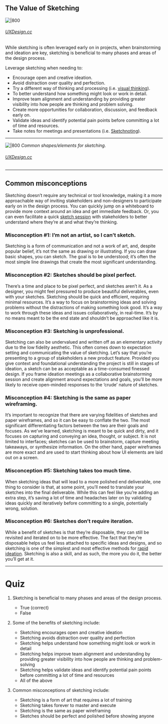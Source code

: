 ## The Value of Sketching
![|800](https://prodesigncurriculum.s3.us-east-2.amazonaws.com/sketching-tools.jpeg)
###### [UXDesign.cc](https://uxdesign.cc/ui-ux-sketching-techniques-101-7e91d854ae3d)

While sketching is often leveraged early on in projects, when brainstorming and ideation are key, sketching is beneficial to many phases and areas of the design process.

Leverage sketching when needing to:
- Encourage open and creative ideation.
- Avoid distraction over quality and perfection.
- Try a different way of thinking and processing (i.e. [visual thinking](https://www.youtube.com/watch?v=rZikhQ5w5Ck)).
- To better understand how something might look or work in detail.
- Improve team alignment and understanding by providing greater visibility into how people are thinking and problem solving.
- Create more opportunities for collaboration, discussion, and feedback early on.
- Validate ideas and identify potential pain points before committing a lot of time and resources.
- Take notes for meetings and presentations (i.e. [Sketchnoting](https://medium.com/8px-magazine/create-memories-by-sketching-220398d3d027)).

---
![|800](https://prodesigncurriculum.s3.us-east-2.amazonaws.com/sketching-UI.jpeg)
*Common shapes/elements for sketching.* 
###### [UXDesign.cc](https://uxdesign.cc/ui-ux-sketching-techniques-101-7e91d854ae3d)

---
## Common misconceptions
Sketching doesn’t require any technical or tool knowledge, making it a more approachable way of inviting stakeholders and non-designers to participate early on in the design process. You can quickly jump on a whiteboard to provide more context around an idea and get immediate feedback. Or, you can even facilitate a quick [sketch session](https://blog.prototypr.io/sketch-sessions-make-friends-and-design-better-3762e5842e7a) with stakeholders to better understand where they’re at and what they’re thinking.

### Misconception #1: I’m not an artist, so I can’t sketch.
Sketching is a form of communication and not a work of art, and, despite popular belief, it’s not the same as drawing or illustrating. If you can draw basic shapes, you can sketch. The goal is to be understood; it’s often the most simple line drawings that create the most significant understanding.

### Misconception #2: Sketches should be pixel perfect.
There’s a time and place to be pixel perfect, and sketches aren’t it. As a designer, you might feel pressured to produce beautiful deliverables, even with your sketches. Sketching should be quick and efficient, requiring minimal resources. It’s a way to focus on brainstorming ideas and solving problems without the distractions of making something look good. It’s a way to work through these ideas and issues collaboratively, in real-time. It’s by no means meant to be the end state and shouldn’t be approached like it is.

### Misconception #3: Sketching is unprofessional.
Sketching can also be undervalued and written off as an elementary activity due to the low fidelity aesthetic. This often comes down to expectation setting and communicating the value of sketching. Let’s say that you’re presenting to a group of stakeholders a new product feature. Provided you give context and foundational understanding the project is still in stages of ideation, a sketch can be as acceptable as a time-consumed finessed design. If you frame ideation meetings as a collaborative brainstorming session and create alignment around expectations and goals, you’ll be more likely to receive open-minded responses to the ‘crude’ nature of sketches.

### Misconception #4: Sketching is the same as paper wireframing.
It’s important to recognize that there are varying fidelities of sketches and paper wireframes, and so it can be easy to conflate the two. The most significant differentiating factors between the two are their goals and focuses. As we’ve learned, sketching is meant to be quick and dirty, and it focuses on capturing and conveying an idea, thought, or subject. It is not limited to interfaces; sketches can be used to brainstorm, capture meeting takeaways, or synthesize information. On the other hand, paper wireframes are more exact and are used to start thinking about how UI elements are laid out on a screen.

### Misconception #5: Sketching takes too much time.
When sketching ideas that will lead to a more polished end deliverable, one thing to consider is that, at some point, you’ll need to translate your sketches into the final deliverable. While this can feel like you’re adding an extra step, it’s saving a lot of time and headaches later on by validating ideas quickly and iteratively before committing to a single, potentially wrong, solution.  

### Misconception #6: Sketches don’t require iteration.
While a benefit of sketches is that they’re disposable, they can still be revisited and iterated on to be more effective. The fact that they’re disposable helps us feel less attached to specific ideas and designs, and so sketching is one of the simplest and most effective methods for [rapid ideation](https://www.youtube.com/watch?v=FVx9RLCnJH8). Sketching is also a skill, and as such, the more you do it, the better you’ll get at it.

---

# Quiz
1. Sketching is beneficial to many phases and areas of the design process.
	- True (correct)
	- False

2. Some of the benefits of sketching include:
	- Sketching encourages open and creative ideation
	- Sketching avoids distraction over quality and perfection
	- Sketching helps understand how something might look or work in detail
	- Sketching helps improve team alignment and understanding by providing greater visibility into how people are thinking and problem-solving
	- Sketching helps validate ideas and identify potential pain points before committing a lot of time and resources
	- All of the above

3. Common misconceptions of sketching include:
	- Sketching is a form of art that requires a lot of training
	- Sketching takes forever to master and execute
	- Sketching is the same as paper wireframing
	- Sketches should be perfect and polished before showing anyone
